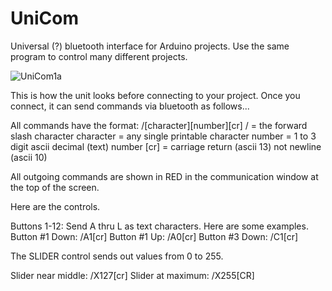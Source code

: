 # UniCom
Universal (?) bluetooth interface for Arduino projects.  Use the same program to control many different projects.

![UniCom1a](https://user-images.githubusercontent.com/46026730/191946727-d62cf5e2-7418-49cc-b4e3-b1366e27de0b.jpg)

This is how the unit looks before connecting to your project.  Once you connect, it can send commands via bluetooth as follows...

All commands have the format: /[character][number][cr]
/ = the forward slash character
character = any single printable character
number = 1 to 3 digit ascii decimal (text) number
[cr] = carriage return (ascii 13) not newline (ascii 10)

All outgoing commands are shown in RED in the communication window at the top of the screen.

Here are the controls.

Buttons 1-12: Send A thru L as text characters. Here are some examples.
Button #1 Down: /A1[cr]
Button #1 Up:   /A0[cr]
Button #3 Down: /C1[cr]

The SLIDER control sends out values from 0 to 255.

Slider near middle: /X127[cr]
Slider at maximum:  /X255[CR]




